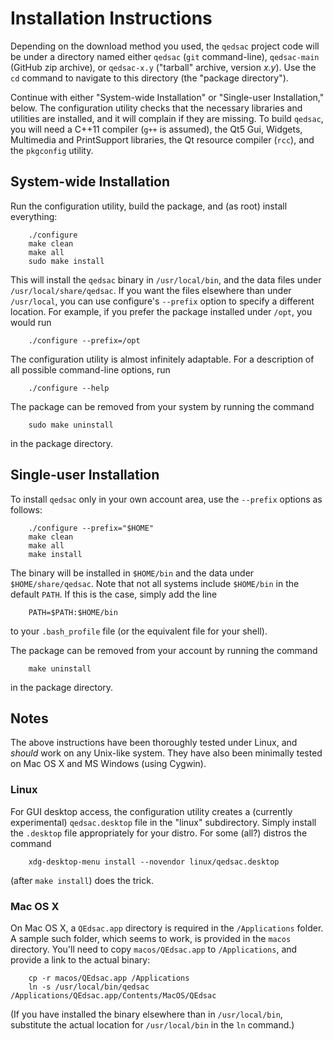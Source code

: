 # Installation Instructions

Depending on the download method you used, the `qedsac` project code
will be under a directory named either `qedsac` (`git` command-line), 
`qedsac-main` (GitHub zip archive), or `qedsac-x.y` ("tarball"
archive, version *x.y*).  Use the `cd` command to navigate to this
directory (the "package directory").

Continue with either "System-wide Installation" or "Single-user
Installation," below.  The configuration utility checks that the
necessary libraries and utilities are installed, and it will complain
if they are missing.  To build `qedsac`, you will need a C++11 compiler
(`g++` is assumed), the Qt5 Gui, Widgets, Multimedia and PrintSupport
libraries, the Qt resource compiler (`rcc`), and the `pkgconfig` utility.

## System-wide Installation

Run the configuration utility, build the package, and (as root)
install everything:
```
	./configure
	make clean
	make all
	sudo make install
```
This will install the `qedsac` binary in `/usr/local/bin`, and the data
files under `/usr/local/share/qedsac`.  If you want the files elsewhere
than under `/usr/local`, you can use configure's `--prefix` option to
specify a different location.  For example, if you prefer the package
installed under `/opt`, you would run
```
	./configure --prefix=/opt
```
The configuration utility is almost infinitely adaptable.  For a
description of all possible command-line options, run
```
	./configure --help
```
The package can be removed from your system by running the command
```
	sudo make uninstall
```
in the package directory.

## Single-user Installation

To install `qedsac` only in your own account area, use the `--prefix`
options as follows:
```
	./configure --prefix="$HOME"
	make clean
	make all
	make install
```
The binary will be installed in `$HOME/bin` and the data under
`$HOME/share/qedsac`.  Note that not all systems include `$HOME/bin` in
the default `PATH`.  If this is the case, simply add the line
```
	PATH=$PATH:$HOME/bin
```
to your `.bash_profile` file (or the equivalent file for your shell).

The package can be removed from your account by running the command
```
	make uninstall
```
in the package directory.

## Notes

The above instructions have been thoroughly tested under Linux, and
*should* work on any Unix-like system.  They have also been minimally
tested on Mac OS X and MS Windows (using Cygwin).

### Linux

For GUI desktop access, the configuration utility creates a (currently
experimental) `qedsac.desktop` file in the "linux" subdirectory.
Simply install the `.desktop` file appropriately for your distro.
For some (all?) distros the command
```
	xdg-desktop-menu install --novendor linux/qedsac.desktop
```
(after `make install`) does the trick.

### Mac OS X

On Mac OS X, a `QEdsac.app` directory is required in the `/Applications`
folder.  A sample such folder, which seems to work, is provided in the
`macos` directory.  You'll need to copy `macos/QEdsac.app` to
`/Applications`, and provide a link to the actual binary:
```
	cp -r macos/QEdsac.app /Applications
	ln -s /usr/local/bin/qedsac /Applications/QEdsac.app/Contents/MacOS/QEdsac
```
(If you have installed the binary elsewhere than in `/usr/local/bin`,
substitute the actual location for `/usr/local/bin` in the `ln` command.)
